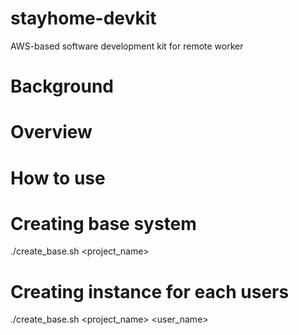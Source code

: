 # stayhome-devkit
AWS-based software development kit for remote worker

# Background

# Overview

# How to use

# Creating base system
./create_base.sh <project_name>

# Creating instance for each users
./create_base.sh <project_name> <user_name>
